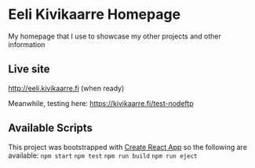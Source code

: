 # Eeli Kivikaarre Homepage
My homepage that I use to showcase my other projects and other information

## Live site
http://eeli.kivikaarre.fi (when ready)

Meanwhile, testing here: https://kivikaarre.fi/test-nodeftp

## Available Scripts
This project was bootstrapped with [Create React App](https://github.com/facebook/create-react-app) so the following are available:
`npm start`
`npm test`
`npm run build`
`npm run eject`

